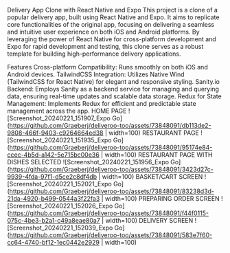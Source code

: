 Delivery App Clone with React Native and Expo
This project is a clone of a popular delivery app, built using React Native and Expo. It aims to replicate core functionalities of the original app, focusing on delivering a seamless and intuitive user experience on both iOS and Android platforms. By leveraging the power of React Native for cross-platform development and Expo for rapid development and testing, this clone serves as a robust template for building high-performance delivery applications.

Features
Cross-platform Compatibility: Runs smoothly on both iOS and Android devices.
TailwindCSS Integration: Utilizes Native Wind (TailwindCSS for React Native) for elegant and responsive styling.
Sanity.io Backend: Employs Sanity as a backend service for managing and querying data, ensuring real-time updates and scalable data storage.
Redux for State Management: Implements Redux for efficient and predictable state management across the app.
HOME PAGE
![Screenshot_20240221_151907_Expo Go](https://github.com/Graeberj/deliveroo-too/assets/73848091/db113de2-9808-466f-9403-c9264664ed38 | width=100)
RESTAURANT PAGE
![Screenshot_20240221_151935_Expo Go](https://github.com/Graeberj/deliveroo-too/assets/73848091/95174e84-ccec-4b5d-a142-5e715bc00e36 | width=100)
RESTAURANT PAGE WITH DISHES SELECTED
![Screenshot_20240221_151956_Expo Go](https://github.com/Graeberj/deliveroo-too/assets/73848091/3423d27c-9939-4fda-97f1-d5ce2c8df4db | width=100)
BASKET/CART SCREEN
![Screenshot_20240221_152021_Expo Go](https://github.com/Graeberj/deliveroo-too/assets/73848091/83238d3d-21da-4920-b499-0544a3f22fa3 | width=100)
PREPARING ORDER SCREEN
![Screenshot_20240221_152026_Expo Go](https://github.com/Graeberj/deliveroo-too/assets/73848091/f44f0115-075c-4be3-b2a1-c49a8eae80a7 | width=100)
DELIVERY SCREEN
![Screenshot_20240221_152039_Expo Go](https://github.com/Graeberj/deliveroo-too/assets/73848091/583e7f60-cc64-4740-bf12-1ec0442e2929 | width=100)
